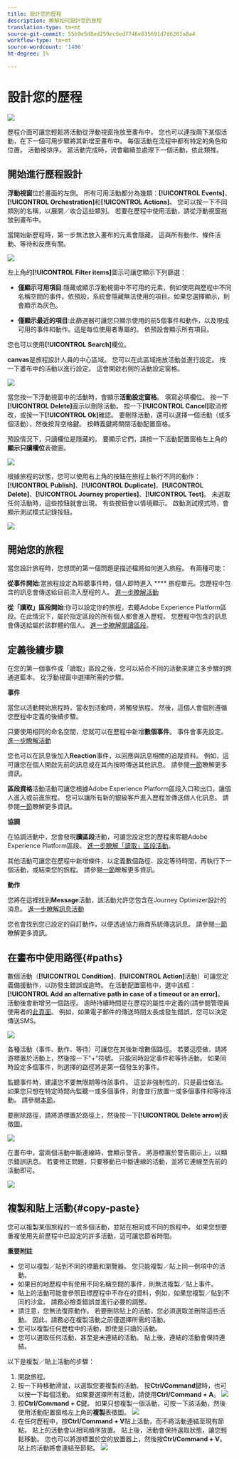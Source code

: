 ```yaml
---
title: 設計您的歷程
description: 瞭解如何設計您的旅程
translation-type: tm+mt
source-git-commit: 55b9e5d8ed259ec6ed7746e835691d7d6261a8a4
workflow-type: tm+mt
source-wordcount: '1406'
ht-degree: 1%

---
```


# 設計您的歷程

![](../assets/do-not-localize/badge.png)

歷程介面可讓您輕鬆將活動從浮動視窗拖放至畫布中。 您也可以連按兩下某個活動，在下一個可用步驟將其新增至畫布中。 每個活動在流程中都有特定的角色和位置。 活動被排序。 當活動完成時，流會繼續並處理下一個活動，依此類推。

## 開始進行歷程設計

**浮動視窗**&#x200B;位於畫面的左側。 所有可用活動都分為幾類：**[!UICONTROL Events]**、**[!UICONTROL Orchestration]**&#x200B;和&#x200B;**[!UICONTROL Actions]**。 您可以按一下不同類別的名稱，以展開／收合這些類別。 若要在歷程中使用活動，請從浮動視窗拖放到畫布中。

當開始新歷程時，第一步無法放入畫布的元素會隱藏。 這與所有動作、條件活動、等待和反應有關。

![](../assets/journey38.png)

左上角的&#x200B;**[!UICONTROL Filter items]**&#x200B;圖示可讓您顯示下列篩選：

* **僅顯示可用項目**:隱藏或顯示浮動視窗中不可用的元素，例如使用與歷程中不同名稱空間的事件。依預設，系統會隱藏無法使用的項目。如果您選擇顯示，則會顯示為灰色。

* **僅顯示最近的項目**:此篩選器可讓您只顯示使用的前5個事件和動作，以及現成可用的事件和動作。這是每位使用者專屬的。 依預設會顯示所有項目。

您也可以使用&#x200B;**[!UICONTROL Search]**&#x200B;欄位。

**canvas**&#x200B;是旅程設計人員的中心區域。 您可以在此區域拖放活動並進行設定。 按一下畫布中的活動以進行設定。 這會開啟右側的活動設定窗格。

![](../assets/journey39.png)

當您按一下浮動視窗中的活動時，會顯示&#x200B;**活動設定窗格**。 填寫必填欄位。 按一下&#x200B;**[!UICONTROL Delete]**&#x200B;圖示以刪除活動。 按一下&#x200B;**[!UICONTROL Cancel]**&#x200B;取消修改，或按一下&#x200B;**[!UICONTROL Ok]**&#x200B;確認。 要刪除活動，還可以選擇一個活動（或多個活動），然後按背空格鍵。 按轉義鍵將關閉活動配置窗格。

預設情況下，只讀欄位是隱藏的。 要顯示它們，請按一下活動配置窗格左上角的&#x200B;**顯示只讀欄位**&#x200B;表徵圖。

![](../assets/journey59bis.png)

根據旅程的狀態，您可以使用右上角的按鈕在旅程上執行不同的動作：**[!UICONTROL Publish]**、**[!UICONTROL Duplicate]**、**[!UICONTROL Delete]**、**[!UICONTROL Journey properties]**、**[!UICONTROL Test]**。 未選取任何活動時，這些按鈕就會出現。 有些按鈕會以情境顯示。 啟動測試模式時，會顯示測試模式記錄按鈕。

![](../assets/journey41.png)

## 開始您的旅程

當您設計旅程時，您想問的第一個問題是描述檔將如何進入旅程。 有兩種可能：

**從事件開始**:當旅程設定為聆聽事件時，個人即時進入 **** 旅程單元。您歷程中包含的訊息會傳送給目前流入歷程的人。 [進一步瞭解活動](../event/about-events.md)

**從「讀取」區段開始**:你可以設定你的旅程，去聽Adobe Experience Platform區段。在此情況下，屬於指定區段的所有個人都會進入歷程。 您歷程中包含的訊息會傳送給屬於該群體的個人。 [進一步瞭解閱讀區段](read-segment.md)。

## 定義後續步驟

在您的第一個事件或「讀取」區段之後，您可以結合不同的活動來建立多步驟的跨通道藍本。 從浮動視窗中選擇所需的步驟。

**事件**

當您以活動開始旅程時，當收到活動時，將觸發旅程。 然後，這個人會個別遵循您歷程中定義的後續步驟。

只要使用相同的命名空間，您就可以在歷程中新增&#x200B;**數個事件**。 事件會事先設定。 [進一步瞭解活動](about-journey-activities.md#event-activities)

您也可以在訊息後加入&#x200B;**Reaction**&#x200B;事件，以回應與訊息相關的追蹤資料。 例如，這可讓您在個人開啟先前的訊息或在其內按時傳送其他訊息。 請參閱[一節](reaction-events.md)瞭解更多資訊。

**區段資格**&#x200B;活動活動可讓您根據Adobe Experience Platform區段入口和出口，讓個人進入或前進旅程。 您可以讓所有新的銀級客戶進入歷程並傳送個人化訊息。 請參閱[一節](segment-qualification-events.md)瞭解更多資訊。

**協調**

在協調活動中，您會發現&#x200B;**讀區段**&#x200B;活動，可讓您設定您的歷程來聆聽Adobe Experience Platform區段。 [進一步瞭解「讀取」區段活動](read-segment.md)。

其他活動可讓您在歷程中新增條件，以定義數個路徑、設定等待時間，再執行下一個活動，或結束您的旅程。 請參閱[一節](about-journey-activities.md#orchestration-activities)瞭解更多資訊。

**動作**

您將在這裡找到&#x200B;**Message**&#x200B;活動，該活動允許您包含在Journey Optimizer設計的消息。 [進一步瞭解訊息活動](journeys-message.md)

您也會找到您已設定的自訂動作，以便透過協力廠商系統傳送訊息。 請參閱[一節](about-journey-activities.md#action-activities)瞭解更多資訊。

## 在畫布中使用路徑{#paths}

數個活動（**[!UICONTROL Condition]**、**[!UICONTROL Action]**&#x200B;活動）可讓您定義備援動作，以防發生錯誤或逾時。 在活動配置窗格中，選中該框：**[!UICONTROL Add an alternative path in case of a timeout or an error]**。 活動後會新增另一個路徑。 逾時持續時間是在歷程的屬性中定義的(請參閱管理員使用者的[此頁面](../building-journeys/journey-gs.md#change-properties)。 例如，如果電子郵件的傳送時間太長或發生錯誤，您可以決定傳送SMS。

![](../assets/journey42.png)

各種活動（事件、動作、等待）可讓您在其後新增數個路徑。 若要這麼做，請將游標置於活動上，然後按一下&quot;+&quot;符號。 只能同時設定事件和等待活動。 如果同時設定多個事件，則選擇的路徑將是第一個發生的事件。

監聽事件時，建議您不要無限期等待該事件。 這並非強制性的，只是最佳做法。 如果您只想在特定時間內監聽一或多個事件，則會並行放置一或多個事件和等待活動。 請參閱[本節](../building-journeys/general-events.md#events-specific-time)。

要刪除路徑，請將游標置於路徑上，然後按一下&#x200B;**[!UICONTROL Delete arrow]**&#x200B;表徵圖。

![](../assets/journey42ter.png)

在畫布中，當兩個活動中斷連線時，會顯示警告。 將游標置於警告圖示上，以顯示錯誤訊息。 若要修正問題，只要移動已中斷連線的活動，並將它連線至先前的活動即可。

![](../assets/canvas-disconnected.png)

## 複製和貼上活動{#copy-paste}

您可以複製某個旅程的一或多個活動，並貼在相同或不同的旅程中。 如果您想要重複使用先前歷程中已設定的許多活動，這可讓您節省時間。

**重要附註**

* 您可以複製／貼到不同的標籤和瀏覽器。 您只能複製／貼上同一例項中的活動。
* 如果目的地歷程中有使用不同名稱空間的事件，則無法複製／貼上事件。
* 貼上的活動可能會參照目標歷程中不存在的資料，例如，如果您複製／貼到不同的沙盒。 請務必檢查錯誤並進行必要的調整。
* 請注意，您無法復原動作。 若要刪除貼上的活動，您必須選取並刪除這些活動。 因此，請務必在複製活動之前僅選擇所需的活動。
* 您可以複製任何歷程中的活動，即使是只讀的活動。
* 您可以選取任何活動，甚至是未連結的活動。 貼上後，連結的活動會保持連結。

以下是複製／貼上活動的步驟：

1. 開啟旅程。
1. 按一下時移動滑鼠，以選取您要複製的活動。 按&#x200B;**Ctrl/Command**&#x200B;鍵時，也可以按一下每個活動。 如果要選擇所有活動，請使用&#x200B;**Ctrl/Command + A**。
   ![](../assets/copy-paste1.png)
1. 按&#x200B;**Ctrl/Command + C**鍵。
如果只想複製一個活動，可按一下該活動，然後使用活動配置窗格左上角的**複製**表徵圖。
   ![](../assets/copy-paste2.png)
1. 在任何歷程中，按&#x200B;**Ctrl/Command + V**&#x200B;貼上活動，而不將活動連結至現有節點。 貼上的活動會以相同順序放置。 貼上後，活動會保持選取狀態，讓您輕鬆移動。 您也可以將游標置於空的放置器上，然後按&#x200B;**Ctrl/Command + V**。 貼上的活動將會連結至節點。
   ![](../assets/copy-paste3.png)
